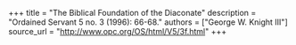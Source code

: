 +++
title = "The Biblical Foundation of the Diaconate"
description = "Ordained Servant 5 no. 3 (1996): 66-68."
authors = ["George W. Knight III"]
source_url = "http://www.opc.org/OS/html/V5/3f.html"
+++
